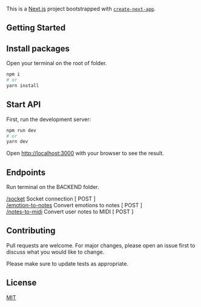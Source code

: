 This is a [Next.js](https://nextjs.org/) project bootstrapped with [`create-next-app`](https://github.com/vercel/next.js/tree/canary/packages/create-next-app).

## Getting Started

## Install packages
Open your terminal on the root of folder.

```bash
npm i
# or
yarn install
```


## Start API
First, run the development server:

```bash
npm run dev
# or
yarn dev
```

Open [http://localhost:3000](http://localhost:3000) with your browser to see the result.


## Endpoints
Run terminal on the BACKEND folder.

[/socket](http://localhost:3000/shop/) Socket connection [ POST ]</br>
[/emotion-to-notes](http://localhost:3000/shop/id) Convert emotions to notes [ POST ]</br>
[/notes-to-midi](http://localhost:3000/shop/id) Convert user notes  to MIDI [ POST ] </br>


## Contributing
Pull requests are welcome. For major changes, please open an issue first to discuss what you would like to change.

Please make sure to update tests as appropriate.

## License
[MIT](/LICENSE)
